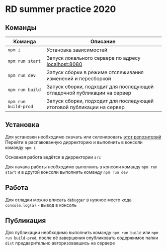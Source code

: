 # RD summer practice 2020

## Команды
| Команда | Описание |
|---|---|
| `npm i` | Установка зависимостей |
| `npm run start` | Запуск локального сервера по адресу [localhost:8080][localhost] |
| `npm run dev` | Запуск сборки в режиме отслеживания изменений и пересборкой |
| `npm run build` | Запуск сборки, подходит для последующей отладочной публикации на сервер |
| `npm run build-prod` | Запуск сборки, подходит для последующей итоговой публикации на сервер |

## Установка
Для установки необходимо скачать или склонировать [этот репозиторий][repo] 
Перейти в распакованную дирректорию и выполнить в консоли команду `npm i`

Основная работа ведётся в дирректории `src`

Для начала работы необходимо выполнить в консоли команду `npm run start` 
и в другой консоли выполнить команду `npm run dev`

## Работа
Для отладки можно вписать `debugger` в нужное место кода
`console.log(a)` - вывод в консоль

## Публикация
Для публикации необходимо выполнить команду `npm run build` или `npm run build-prod`, 
после её завершения опубликовать содержимое папки `dist` предварительно авторизовавшись на сервере



[repo]:[https://github.com/taraswww777/rd-summer-practice-2020]
[localhost]:[http://localhost:8080/game.html]